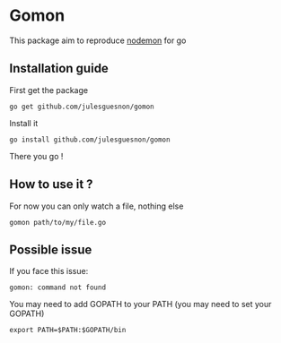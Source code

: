 # Gomon

  
This package aim to reproduce [nodemon](https://github.com/remy/nodemon) for go

## Installation guide

First get the package

```
go get github.com/julesguesnon/gomon
```

Install it
```
go install github.com/julesguesnon/gomon
```
There you go !

## How to use it ?

For now you can only watch a file, nothing else
```
gomon path/to/my/file.go
```

## Possible issue

If you face this issue:

```
gomon: command not found
```

You may need to add GOPATH to your PATH (you may need to set your GOPATH)

```
export PATH=$PATH:$GOPATH/bin
```
